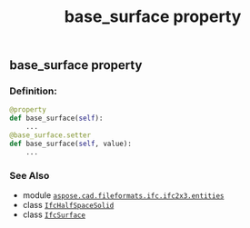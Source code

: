 ﻿---
title: base_surface property
second_title: Aspose.CAD for Python via .NET API References
description: 
type: docs
weight: 40
url: /python-net/aspose.cad.fileformats.ifc.ifc2x3.entities/ifchalfspacesolid/base_surface/
is_root: false
---

## base_surface property

### Definition:
```python
@property
def base_surface(self):
    ...
@base_surface.setter
def base_surface(self, value):
    ...
```

### See Also
* module [`aspose.cad.fileformats.ifc.ifc2x3.entities`](../../)
* class [`IfcHalfSpaceSolid`](/cad/python-net/aspose.cad.fileformats.ifc.ifc2x3.entities/ifchalfspacesolid)
* class [`IfcSurface`](/cad/python-net/aspose.cad.fileformats.ifc.ifc2x3.entities/ifcsurface)
